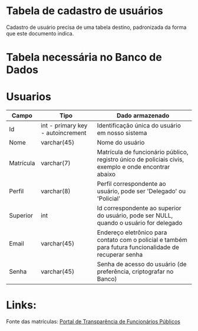 # Tabela de cadastro de usuários

Cadastro de usuário precisa de uma tabela destino, padronizada da forma que este documento indica. 

# Tabela necessária no Banco de Dados

# Usuarios
| Campo | Tipo | Dado armazenado |
|----------|----------|----------|
| Id   | int - primary key - autoincrement | Identificação única do usuário em nosso sistema   |
| Nome | varchar(45) | Nome do usuário |
| Matrícula   | varchar(7) | Matrícula de funcionário público, registro único de policiais civis, exemplo e onde encontrar abaixo   |
| Perfil   | varchar(8)   | Perfil correspondente ao usuário, pode ser 'Delegado' ou 'Policial'|
| Superior | int | Id correspondente ao superior do usuário, pode ser NULL, quando o usuário for delegado|
| Email   | varchar(45)   | Endereço eletrônico para contato com o policial e também para futura funcionalidade de recuperar senha   |
| Senha   | varchar(45)   | Senha de acesso do usuário (de preferência, criptografar no Banco)   |



# Links:
Fonte das matrículas:
[Portal de Transparência de Funcionários Públicos](https://portaldatransparencia.gov.br/servidores/consulta?paginacaoSimples=true&tamanhoPagina=&offset=&direcaoOrdenacao=asc&tipo=2&colunasSelecionadas=detalhar%2Ctipo%2Ccpf%2Cnome%2CorgaoServidorLotacao%2Cmatricula%2Csituacao%2Cfuncao%2Ccargo%2Cquantidade&t=3Q8uTW3dh0jPtP9roHJE) 